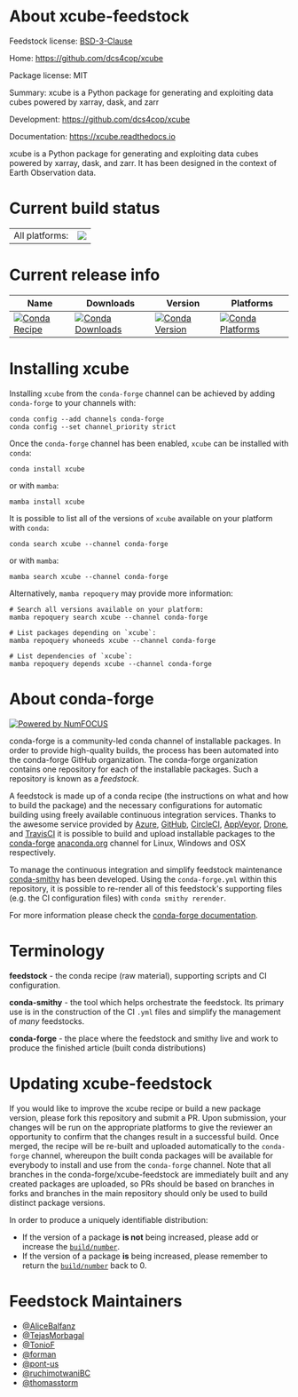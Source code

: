 About xcube-feedstock
=====================

Feedstock license: [BSD-3-Clause](https://github.com/conda-forge/xcube-feedstock/blob/main/LICENSE.txt)

Home: https://github.com/dcs4cop/xcube

Package license: MIT

Summary: xcube is a Python package for generating and exploiting data cubes powered by xarray, dask, and zarr

Development: https://github.com/dcs4cop/xcube

Documentation: https://xcube.readthedocs.io

xcube is a Python package for generating and exploiting data cubes powered by xarray, dask, and zarr. It has been designed in the context of Earth Observation data.

Current build status
====================


<table><tr><td>All platforms:</td>
    <td>
      <a href="https://dev.azure.com/conda-forge/feedstock-builds/_build/latest?definitionId=8218&branchName=main">
        <img src="https://dev.azure.com/conda-forge/feedstock-builds/_apis/build/status/xcube-feedstock?branchName=main">
      </a>
    </td>
  </tr>
</table>

Current release info
====================

| Name | Downloads | Version | Platforms |
| --- | --- | --- | --- |
| [![Conda Recipe](https://img.shields.io/badge/recipe-xcube-green.svg)](https://anaconda.org/conda-forge/xcube) | [![Conda Downloads](https://img.shields.io/conda/dn/conda-forge/xcube.svg)](https://anaconda.org/conda-forge/xcube) | [![Conda Version](https://img.shields.io/conda/vn/conda-forge/xcube.svg)](https://anaconda.org/conda-forge/xcube) | [![Conda Platforms](https://img.shields.io/conda/pn/conda-forge/xcube.svg)](https://anaconda.org/conda-forge/xcube) |

Installing xcube
================

Installing `xcube` from the `conda-forge` channel can be achieved by adding `conda-forge` to your channels with:

```
conda config --add channels conda-forge
conda config --set channel_priority strict
```

Once the `conda-forge` channel has been enabled, `xcube` can be installed with `conda`:

```
conda install xcube
```

or with `mamba`:

```
mamba install xcube
```

It is possible to list all of the versions of `xcube` available on your platform with `conda`:

```
conda search xcube --channel conda-forge
```

or with `mamba`:

```
mamba search xcube --channel conda-forge
```

Alternatively, `mamba repoquery` may provide more information:

```
# Search all versions available on your platform:
mamba repoquery search xcube --channel conda-forge

# List packages depending on `xcube`:
mamba repoquery whoneeds xcube --channel conda-forge

# List dependencies of `xcube`:
mamba repoquery depends xcube --channel conda-forge
```


About conda-forge
=================

[![Powered by
NumFOCUS](https://img.shields.io/badge/powered%20by-NumFOCUS-orange.svg?style=flat&colorA=E1523D&colorB=007D8A)](https://numfocus.org)

conda-forge is a community-led conda channel of installable packages.
In order to provide high-quality builds, the process has been automated into the
conda-forge GitHub organization. The conda-forge organization contains one repository
for each of the installable packages. Such a repository is known as a *feedstock*.

A feedstock is made up of a conda recipe (the instructions on what and how to build
the package) and the necessary configurations for automatic building using freely
available continuous integration services. Thanks to the awesome service provided by
[Azure](https://azure.microsoft.com/en-us/services/devops/), [GitHub](https://github.com/),
[CircleCI](https://circleci.com/), [AppVeyor](https://www.appveyor.com/),
[Drone](https://cloud.drone.io/welcome), and [TravisCI](https://travis-ci.com/)
it is possible to build and upload installable packages to the
[conda-forge](https://anaconda.org/conda-forge) [anaconda.org](https://anaconda.org/)
channel for Linux, Windows and OSX respectively.

To manage the continuous integration and simplify feedstock maintenance
[conda-smithy](https://github.com/conda-forge/conda-smithy) has been developed.
Using the ``conda-forge.yml`` within this repository, it is possible to re-render all of
this feedstock's supporting files (e.g. the CI configuration files) with ``conda smithy rerender``.

For more information please check the [conda-forge documentation](https://conda-forge.org/docs/).

Terminology
===========

**feedstock** - the conda recipe (raw material), supporting scripts and CI configuration.

**conda-smithy** - the tool which helps orchestrate the feedstock.
                   Its primary use is in the construction of the CI ``.yml`` files
                   and simplify the management of *many* feedstocks.

**conda-forge** - the place where the feedstock and smithy live and work to
                  produce the finished article (built conda distributions)


Updating xcube-feedstock
========================

If you would like to improve the xcube recipe or build a new
package version, please fork this repository and submit a PR. Upon submission,
your changes will be run on the appropriate platforms to give the reviewer an
opportunity to confirm that the changes result in a successful build. Once
merged, the recipe will be re-built and uploaded automatically to the
`conda-forge` channel, whereupon the built conda packages will be available for
everybody to install and use from the `conda-forge` channel.
Note that all branches in the conda-forge/xcube-feedstock are
immediately built and any created packages are uploaded, so PRs should be based
on branches in forks and branches in the main repository should only be used to
build distinct package versions.

In order to produce a uniquely identifiable distribution:
 * If the version of a package **is not** being increased, please add or increase
   the [``build/number``](https://docs.conda.io/projects/conda-build/en/latest/resources/define-metadata.html#build-number-and-string).
 * If the version of a package **is** being increased, please remember to return
   the [``build/number``](https://docs.conda.io/projects/conda-build/en/latest/resources/define-metadata.html#build-number-and-string)
   back to 0.

Feedstock Maintainers
=====================

* [@AliceBalfanz](https://github.com/AliceBalfanz/)
* [@TejasMorbagal](https://github.com/TejasMorbagal/)
* [@TonioF](https://github.com/TonioF/)
* [@forman](https://github.com/forman/)
* [@pont-us](https://github.com/pont-us/)
* [@ruchimotwaniBC](https://github.com/ruchimotwaniBC/)
* [@thomasstorm](https://github.com/thomasstorm/)

